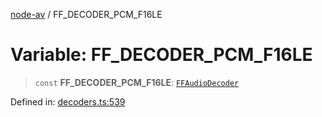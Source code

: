 [node-av](../globals.md) / FF\_DECODER\_PCM\_F16LE

# Variable: FF\_DECODER\_PCM\_F16LE

> `const` **FF\_DECODER\_PCM\_F16LE**: [`FFAudioDecoder`](../type-aliases/FFAudioDecoder.md)

Defined in: [decoders.ts:539](https://github.com/seydx/av/blob/f8631fc881b394300b1479f511d55cf1c370a87f/src/constants/decoders.ts#L539)
